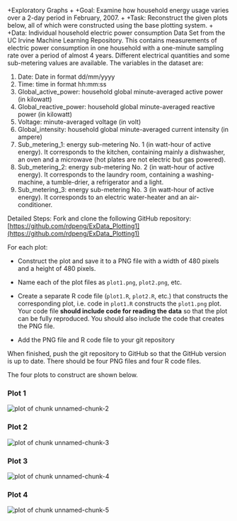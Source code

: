 +Exploratory Graphs
+
+Goal: Examine how household energy usage varies over a 2-day period in February, 2007. 
+
+Task: Reconstruct the given plots below, all of which were constructed using the base plotting system.
+
+Data:	Individual household electric power consumption Data Set from the UC Irvine Machine Learning Repository. This contains measurements of electric power consumption in one household with a one-minute sampling rate over a period of almost 4 years. Different electrical quantities and some sub-metering values are available. The variables in the dataset are:
1.	Date: Date in format dd/mm/yyyy 
2.	Time: time in format hh:mm:ss 
3.	Global_active_power: household global minute-averaged active power (in kilowatt) 
4.	Global_reactive_power: household global minute-averaged reactive power (in kilowatt) 
5.	Voltage: minute-averaged voltage (in volt) 
6.	Global_intensity: household global minute-averaged current intensity (in ampere) 
7.	Sub_metering_1: energy sub-metering No. 1 (in watt-hour of active energy). It corresponds to the kitchen, containing mainly a dishwasher, an oven and a microwave (hot plates are not electric but gas powered). 
8.	Sub_metering_2: energy sub-metering No. 2 (in watt-hour of active energy). It corresponds to the laundry room, containing a washing-machine, a tumble-drier, a refrigerator and a light. 
9.	Sub_metering_3: energy sub-metering No. 3 (in watt-hour of active energy). It corresponds to an electric water-heater and an air-conditioner.

Detailed Steps:
Fork and clone the following GitHub repository:
[https://github.com/rdpeng/ExData_Plotting1](https://github.com/rdpeng/ExData_Plotting1)

For each plot:
* Construct the plot and save it to a PNG file with a width of 480
pixels and a height of 480 pixels.

* Name each of the plot files as `plot1.png`, `plot2.png`, etc.

* Create a separate R code file (`plot1.R`, `plot2.R`, etc.) that
constructs the corresponding plot, i.e. code in `plot1.R` constructs
the `plot1.png` plot. Your code file **should include code for reading
the data** so that the plot can be fully reproduced. You should also
include the code that creates the PNG file.

* Add the PNG file and R code file to your git repository

When finished, push the git repository to
GitHub so that the GitHub version is up to
date. There should be four PNG files and four R code files.

The four plots to construct are shown below. 

### Plot 1
![plot of chunk unnamed-chunk-2](figure/unnamed-chunk-2.png) 

### Plot 2
![plot of chunk unnamed-chunk-3](figure/unnamed-chunk-3.png) 

### Plot 3
![plot of chunk unnamed-chunk-4](figure/unnamed-chunk-4.png) 

### Plot 4
![plot of chunk unnamed-chunk-5](figure/unnamed-chunk-5.png) 

